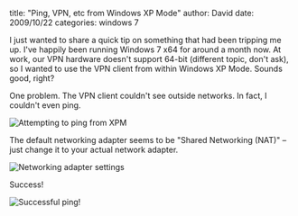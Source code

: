 
title: "Ping, VPN, etc from Windows XP Mode"
author: David
date: 2009/10/22
categories: windows 7

I just wanted to share a quick tip on something that had been tripping me up. I've happily been running Windows 7 x64 for around a month now. At work, our VPN hardware doesn't support 64-bit (different topic, don't ask), so I wanted to use the VPN client from within Windows XP Mode. Sounds good, right? 

One problem. The VPN client couldn't see outside networks. In fact, I couldn't even ping. 

![Attempting to ping  from XPM](http://www.mohundro.com/blog/content/binary/WindowsLiveWriter/PingVPNetcfromWindowsXPMode_12ADF/image_3.png)

 The default networking adapter seems to be "Shared Networking (NAT)" – just change it to your actual network adapter. 

![Networking adapter settings](http://www.mohundro.com/blog/content/binary/WindowsLiveWriter/PingVPNetcfromWindowsXPMode_12ADF/image_6.png)

Success! 

![Successful ping!](http://www.mohundro.com/blog/content/binary/WindowsLiveWriter/PingVPNetcfromWindowsXPMode_12ADF/image_9.png)


